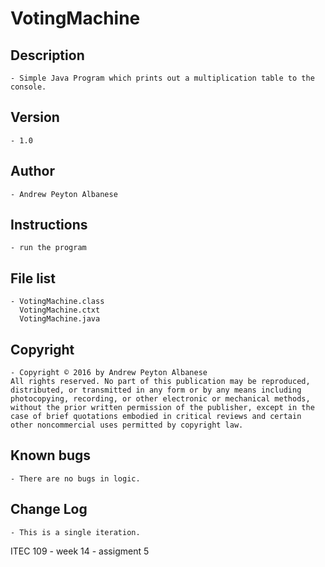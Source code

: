 # VotingMachine

## Description 
	- Simple Java Program which prints out a multiplication table to the console.
## Version 
	- 1.0
## Author 
	- Andrew Peyton Albanese
## Instructions 
	- run the program
## File list 
	- VotingMachine.class
	  VotingMachine.ctxt
	  VotingMachine.java
## Copyright 
	- Copyright © 2016 by Andrew Peyton Albanese
	All rights reserved. No part of this publication may be reproduced, distributed, or transmitted in any form or by any means including photocopying, recording, or other electronic or mechanical methods, without the prior written permission of the publisher, except in the case of brief quotations embodied in critical reviews and certain other noncommercial uses permitted by copyright law.
## Known bugs
	- There are no bugs in logic.
## Change Log 
	- This is a single iteration. 

ITEC 109 - week 14 - assigment 5
